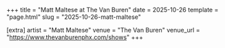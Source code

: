 +++
title = "Matt Maltese at The Van Buren"
date = 2025-10-26
template = "page.html"
slug = "2025-10-26-matt-maltese"

[extra]
artist = "Matt Maltese"
venue = "The Van Buren"
venue_url = "https://www.thevanburenphx.com/shows"
+++
